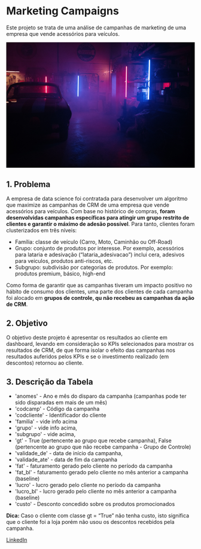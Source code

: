 # Marketing Campaigns
Este projeto se trata de uma análise de campanhas de marketing de uma empresa que vende acessórios para veículos.

![](pexels-cottonbro-4488642.jpg)

## 1. Problema

A empresa de data science foi contratada para desenvolver um algoritmo que maximize as campanhas de CRM de uma empresa que vende acessórios para veículos. Com base no histórico de compras, **foram desenvolvidas campanhas específicas para atingir um grupo restrito de clientes e garantir o máximo de adesão possível**. Para tanto, clientes foram clusterizados em três níveis:

- Família: classe de veículo (Carro, Moto, Caminhão ou Off-Road)
- Grupo: conjunto de produtos por interesse. Por exemplo, acessórios para lataria e adesivação (“lataria_adesivacao”) inclui cera, adesivos para veiculos, produtos anti-riscos, etc.
- Subgrupo: subdivisão por categorias de produtos. Por exemplo: produtos premium, básico, high-end

Como forma de garantir que as campanhas tiveram um impacto positivo no hábito de consumo dos clientes, uma parte dos clientes de cada campanha foi alocado em **grupos de controle, qu não recebeu as campanhas da ação de CRM**.

## 2. Objetivo

O objetivo deste projeto é apresentar os resultados ao cliente em dashboard, levando em consideração so KPIs selecionados para mostrar os resultados de CRM, de que forma isolar o efeito das campanhas nos resultados auferidos pelos KPIs e se o investimento realizado (em descontos) retornou ao cliente.

## 3. Descrição da Tabela

- 'anomes' - Ano e mês do disparo da campanha (campanhas pode ter sido disparadas em mais de um mês)
- 'codcamp' - Código da campanha
- 'codcliente' - Identificador do cliente
- 'familia' - vide info acima
- 'grupo' - vide info acima,
- 'subgrupo' - vide acima,
- 'gt' - True (pertencente ao grupo que recebe campanha), False (pertencente ao grupo que não recebe campanha - Grupo de Controle)
- 'validade_de' - data de início da campanha,
- 'validade_ate' - data de fim da campanha
- 'fat' - faturamento gerado pelo cliente no período da campanha
- 'fat_bl' - faturamento gerado pelo cliente no mês anterior a campanha (baseline)
- 'lucro' - lucro gerado pelo cliente no período da campanha
- 'lucro_bl' - lucro gerado pelo cliente no mês anterior a campanha (baseline)
- 'custo' - Desconto concedido sobre os produtos promocionados

**Dica:** Caso o cliente com classe gt = “True” não tenha custo, isto significa que o cliente foi a loja porém não usou os descontos recebidos pela campanha.

[LinkedIn](https://www.linkedin.com/in/bibiana-prevedello/)
